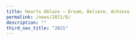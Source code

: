 ```yaml
---
title: Hearts Ablaze – Dream, Believe, Achieve
permalink: /news/2021/8/
description: ""
third_nav_title: "2021"
---
```

